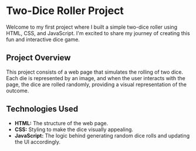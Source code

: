 # Two-Dice Roller Project

Welcome to my first project where I built a simple two-dice roller using HTML, CSS, and JavaScript. I'm excited to share my journey of creating this fun and interactive dice game.

## Project Overview

This project consists of a web page that simulates the rolling of two dice. Each die is represented by an image, and when the user interacts with the page, the dice are rolled randomly, providing a visual representation of the outcome.

## Technologies Used

- **HTML:** The structure of the web page.
- **CSS:** Styling to make the dice visually appealing.
- **JavaScript:** The logic behind generating random dice rolls and updating the UI accordingly.
